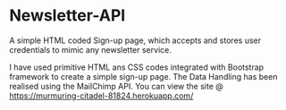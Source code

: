 # Newsletter-API
A simple HTML coded Sign-up page, which accepts and stores user credentials to mimic any newsletter service.

I have used primitive HTML ans CSS codes integrated with Bootstrap framework to create a simple sign-up page.
The Data Handling has been realised using the MailChimp API.
You can view the site @ https://murmuring-citadel-81824.herokuapp.com/
